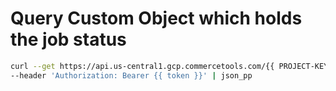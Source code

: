 # Query Custom Object which holds the job status

```bash
curl --get https://api.us-central1.gcp.commercetools.com/{{ PROJECT-KEY }}/custom-objects/Ordergroove/initialProductLoadStatusSchema \
--header 'Authorization: Bearer {{ token }}' | json_pp
```